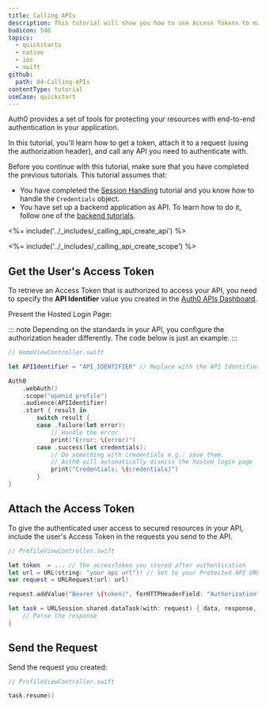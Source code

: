 ```yaml
---
title: Calling APIs
description: This tutorial will show you how to use Access Tokens to make authenticated API calls.
budicon: 546
topics:
  - quickstarts
  - native
  - ios
  - swift
github:
  path: 04-Calling-APIs
contentType: tutorial
useCase: quickstart
---
```


Auth0 provides a set of tools for protecting your resources with end-to-end authentication in your application.

In this tutorial, you'll learn how to get a token, attach it to a request (using the authorization header), and call any API you need to authenticate with.

Before you continue with this tutorial, make sure that you have completed the previous tutorials. This tutorial assumes that:
* You have completed the [Session Handling](/quickstart/native/ios-swift/03-user-sessions) tutorial and you know how to handle the `Credentials` object.
* You have set up a backend application as API. To learn how to do it, follow one of the [backend tutorials](/quickstart/backend).

<%= include('../_includes/_calling_api_create_api') %>

<%= include('../_includes/_calling_api_create_scope') %>

## Get the User's Access Token

To retrieve an Access Token that is authorized to access your API, you need to specify the **API Identifier** value you created in the [Auth0 APIs Dashboard](https://manage.auth0.com/#/apis).

Present the Hosted Login Page:

::: note
Depending on the standards in your API, you configure the authorization header differently. The code below is just an example.
:::

```swift
// HomeViewController.swift

let APIIdentifier = "API_IDENTIFIER" // Replace with the API Identifier value you created

Auth0
    .webAuth()
    .scope("openid profile")
    .audience(APIIdentifier)
    .start { result in
        switch result {
        case .failure(let error):
            // Handle the error
            print("Error: \(error)")
        case .success(let credentials):
            // Do something with credentials e.g.: save them.
            // Auth0 will automatically dismiss the hosted login page
            print("Credentials: \(credentials)")
        }
}
```

## Attach the Access Token

To give the authenticated user access to secured resources in your API, include the user's Access Token in the requests you send to the API.

```swift
// ProfileViewController.swift

let token  = ... // The accessToken you stored after authentication
let url = URL(string: "your api url")! // Set to your Protected API URL
var request = URLRequest(url: url)

request.addValue("Bearer \(token)", forHTTPHeaderField: "Authorization")

let task = URLSession.shared.dataTask(with: request) { data, response, error in
    // Parse the response
}
```

## Send the Request

Send the request you created:

```swift
// ProfileViewController.swift

task.resume()
```
